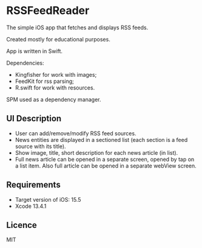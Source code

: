 # RSSFeedReader

The simple iOS app that fetches and displays RSS feeds. 

Сreated mostly for educational purposes.

App is written in Swift.

Dependencies:
- Kingfisher for work with images;
- FeedKit for rss parsing;
- R.swift for work with resources.

SPM used as a dependency manager.

## <a name="description"/> UI Description

- User can add/remove/modify RSS feed sources.
- News entities are displayed in a sectioned list (each section is a feed source with its title).
- Show image, title, short description for each news article (in list).
- Full news article can be opened in a separate screen, opened by tap on a list item. Also full article can be opened in a separate webView screen.

## <a name="requirements"/> Requirements

- Target version of iOS: 15.5
- Xcode 13.4.1

## <a name="licence"/> Licence
MIT

